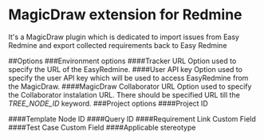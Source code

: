 # MagicDraw extension for Redmine
It's a MagicDraw plugin which is dedicated to import issues from Easy Redmine and export collected requirements back to Easy Redmine

##Options
###Environment options
####Tracker URL
Option used to specify the URL of the EasyRedmine.
####User API key
Option used to specify the user API key which will be used to access EasyRedmine from the MagicDraw.
####MagicDraw Collaborator URL
Option used to specify the Collaborator instalation URL. There should be specified URL till the *TREE_NODE_ID* keyword.
###Project options
####Project ID

####Template Node ID
####Query ID
####Requirement Link Custom Field
####Test Case Custom Field
####Applicable stereotype